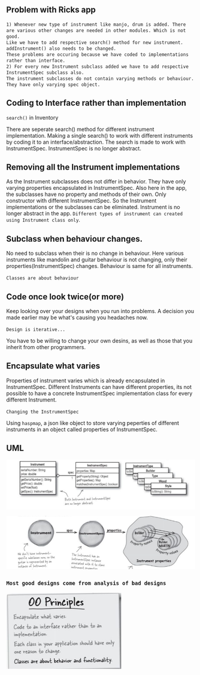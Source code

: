 ## Problem with Ricks app
    1) Whenever new type of instrument like manjo, drum is added. There are various other changes are needed in other modules. Which is not good.
    Like we have to add respective search() method for new instrument. addInstrument() also needs to be changed.
    These problems are occuring because we have coded to implementations rather than interface.
    2) For every new Instrument subclass added we have to add respective InstrumentSpec subclass also.
    The instrument subclasses do not contain varying methods or behaviour. They have only varying spec object.

## Coding to Interface rather than implementation
`search()` in Inventory

There are seperate search() method for different instrument implementation.
Making a single search() to work with different instruments by coding it to an interface/abstraction.
The search is made to work with InstrumentSpec.
InstrumentSpec is no longer abstract.

## Removing all the Instrument implementations
As the Instrument subclasses does not differ in behavior. They have only varying properties encapsulated in InstrumentSpec.
Also here in the app, the subclasses have no property and methods of their own. Only constructor with different InstrumentSpec.
So the Instrument implementations or the subclasses can be eliminated.
Instrument is no longer abstract in the app.
`Different types of instrument can created using Instrument class only`.

## Subclass when behaviour changes.
No need to subclass when their is no change in behaviour.
Here various instruments like mandolin and guitar behaviour is not changing, only their properties(InstrumentSpec) changes. Behaviour is same for all instruments.

`Classes are about behaviour`

## Code once look twice(or more)
Keep looking over your designs when you run into problems. A decision you made earlier may be what's causing you headaches now.

`Design is iterative...`

You have to be willing to change your own desins, as well as those that you inherit from other programmers.

## Encapsulate what varies
Properties of instrument varies which is already encapsulated in InstrumentSpec.
Different Instruments can have different properties, its not possible to have a concrete InstrumentSpec implementation class for every different Instrument.

`Changing the InstrumentSpec`

Using `haspmap`, a json like object to store varying peperties of different instruments in an object called properties of InstrumentSpec. 

## UML

![uml](img/UML.png)

![](img/pic.png)

### `Most good designs come from analysis of bad designs`

![](img/oo_principles.png)